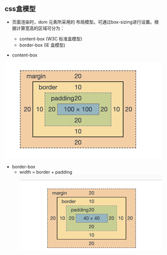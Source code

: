 <!--
 * @Author: your name
 * @Date: 2020-02-03 11:36:17
 * @LastEditTime : 2020-02-04 18:00:07
 * @LastEditors  : Please set LastEditors
 * @Description: In User Settings Edit
 * @FilePath: /fe_blog/css/07/README.md
 -->
## css盒模型

+ 页面渲染时，dom 元素所采用的 布局模型。可通过box-sizing进行设置。根据计算宽高的区域可分为：
  - content-box (W3C 标准盒模型)
  - border-box (IE 盒模型)

+ content-box

![alt 属性文本](./01.png)

+ border-box
  - width = border + padding
![alt 属性文本](./02.png)